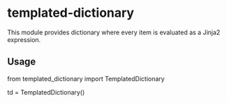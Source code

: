 # templated-dictionary

This module provides dictionary where every item is evaluated as a Jinja2 expression.

## Usage

from templated_dictionary import TemplatedDictionary

td = TemplatedDictionary()
